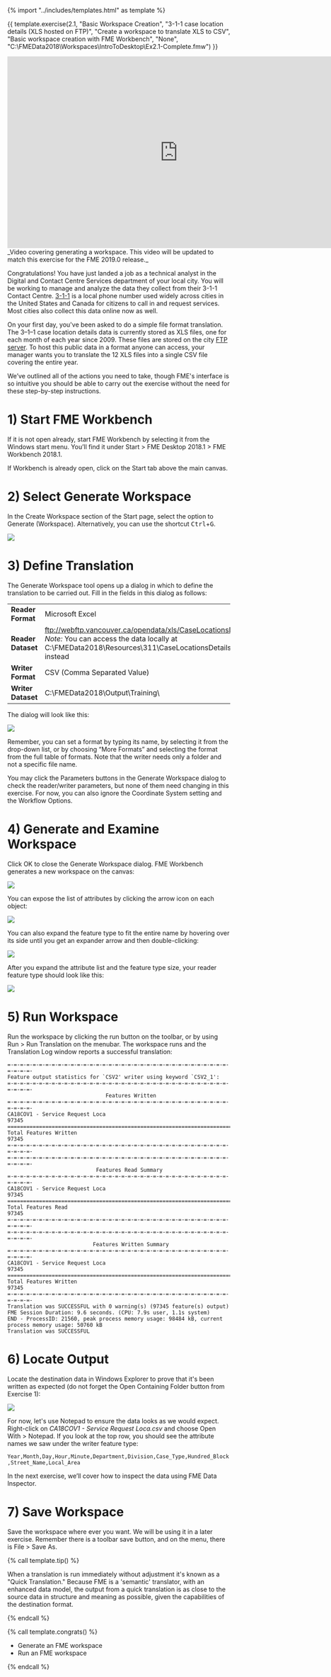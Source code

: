 <!-- Question of if we want to start from Generate Workspace or Add Reader Add Writer -->

{% import "../includes/templates.html" as template %}

{{ template.exercise(2.1,
               "Basic Workspace Creation",
               "3-1-1 case location details (XLS hosted on FTP)",
               "Create a workspace to translate XLS to CSV",
               "Basic workspace creation with FME Workbench",
               "None",
               "C:\\FMEData2018\\Workspaces\\IntroToDesktop\\Ex2.1-Complete.fmw")
}}

<iframe width="770" height="433" src="https://www.youtube.com/embed/?listType=playlist&list=PLFxZDg3GNCguPKqew9ZvqCNZCZOoiwtC5&index=0" frameborder="0"
 allow="autoplay; encrypted-media" allowfullscreen></iframe>
_Video covering generating a workspace. This video will be updated to match this exercise for the FME 2019.0 release._

Congratulations! You have just landed a job as a technical analyst in the Digital and Contact Centre Services department of your local city. You will be working to manage and analyze the data they collect from their 3-1-1 Contact Centre. [3-1-1](https://en.wikipedia.org/wiki/3-1-1) is a local phone number used widely across cities in the United States and Canada for citizens to call in and request services. Most cities also collect this data online now as well.

On your first day, you've been asked to do a simple file format translation. The 3–1–1 case location details data is currently stored as XLS files, one for each month of each year since 2009. These files are stored on the city [FTP server](https://en.wikipedia.org/wiki/File_Transfer_Protocol). To host this public data in a format anyone can access, your manager wants you to translate the 12 XLS files into a single CSV file covering the entire year.

We’ve outlined all of the actions you need to take, though FME's interface is so intuitive you should be able to carry out the exercise without the need for these step-by-step instructions.

# 1) Start FME Workbench

If it is not open already, start FME Workbench by selecting it from the Windows start menu. You’ll find it under Start > FME Desktop 2018.1 > FME Workbench 2018.1.

If Workbench is already open, click on the Start tab above the main canvas.

# 2) Select Generate Workspace

In the Create Workspace section of the Start page, select the option to Generate (Workspace). Alternatively, you can use the shortcut <kbd>Ctrl</kbd>+<kbd>G</kbd>.

<!--Repeat of Image 15-->
![](./Images/Img1.015.GettingStarted.png)

# 3) Define Translation

The Generate Workspace tool opens up a dialog in which to define the translation to be carried out. Fill in the fields in this dialog as follows:

<table style="border: 0px">

  <tr>
    <td style="font-weight: bold">Reader Format</td>
    <td style="">Microsoft Excel</td>
  </tr>

  <tr>
    <td style="font-weight: bold">Reader Dataset</td>
    <td style=""><a href="ftp://webftp.vancouver.ca/opendata/xls/CaseLocationsDetails_2017_XLS.zip">ftp://webftp.vancouver.ca/opendata/xls/CaseLocationsDetails_2017_XLS.zip</a><br><i>Note:</i> You can access the data locally at C:\FMEData2018\Resources\311\CaseLocationsDetails_2017_XLS.zip instead</td>
  </tr>

  <tr>
    <td style="font-weight: bold">Writer Format</td>
    <td style="">CSV (Comma Separated Value)</td>
  </tr>

  <tr>
    <td style="font-weight: bold">Writer Dataset</td>
    <td style="">C:\FMEData2018\Output\Training\</td>
  </tr>

</table>

The dialog will look like this:

![](./Images/Img1.208.Ex2.GenerateWorkspaceDialog.png)

Remember, you can set a format by typing its name, by selecting it from the drop-down list, or by choosing “More Formats” and selecting the format from the full table of formats. Note that the writer needs only a folder and not a specific file name.

You may click the Parameters buttons in the Generate Workspace dialog to check the reader/writer parameters, but none of them need changing in this exercise. For now, you can also ignore the Coordinate System setting and the Workflow Options.

# 4) Generate and Examine Workspace

Click OK to close the Generate Workspace dialog. FME Workbench generates a new workspace on the canvas:

![](./Images/Img1.209.Ex2.NewWorkspace.png)

You can expose the list of attributes by clicking the arrow icon on each object:

![](./Images/Img1.209b.Ex2.ExpandAttributes.png)

You can also expand the feature type to fit the entire name by hovering over its side until you get an expander arrow and then double-clicking:

![](./Images/Img1.209c.Ex2.ExpandFeatureType.png)

After you expand the attribute list and the feature type size, your reader feature type should look like this:

![](./Images/Img1.209d.Ex2.Expanded.png)

# 5) Run Workspace

Run the workspace by clicking the run button on the toolbar, or by using Run > Run Translation on the menubar. The workspace runs and the Translation Log window reports a successful translation:

```
=-=-=-=-=-=-=-=-=-=-=-=-=-=-=-=-=-=-=-=-=-=-=-=-=-=-=-=-=-=-=-=-=-=-=-=-=-=-=-
Feature output statistics for `CSV2' writer using keyword `CSV2_1':
=-=-=-=-=-=-=-=-=-=-=-=-=-=-=-=-=-=-=-=-=-=-=-=-=-=-=-=-=-=-=-=-=-=-=-=-=-=-=-
                               Features Written
=-=-=-=-=-=-=-=-=-=-=-=-=-=-=-=-=-=-=-=-=-=-=-=-=-=-=-=-=-=-=-=-=-=-=-=-=-=-=-
CA18COV1 - Service Request Loca                                          97345
==============================================================================
Total Features Written                                                   97345
=-=-=-=-=-=-=-=-=-=-=-=-=-=-=-=-=-=-=-=-=-=-=-=-=-=-=-=-=-=-=-=-=-=-=-=-=-=-=-
=-=-=-=-=-=-=-=-=-=-=-=-=-=-=-=-=-=-=-=-=-=-=-=-=-=-=-=-=-=-=-=-=-=-=-=-=-=-=-
                            Features Read Summary
=-=-=-=-=-=-=-=-=-=-=-=-=-=-=-=-=-=-=-=-=-=-=-=-=-=-=-=-=-=-=-=-=-=-=-=-=-=-=-
CA18COV1 - Service Request Loca                                          97345
==============================================================================
Total Features Read                                                      97345
=-=-=-=-=-=-=-=-=-=-=-=-=-=-=-=-=-=-=-=-=-=-=-=-=-=-=-=-=-=-=-=-=-=-=-=-=-=-=-
=-=-=-=-=-=-=-=-=-=-=-=-=-=-=-=-=-=-=-=-=-=-=-=-=-=-=-=-=-=-=-=-=-=-=-=-=-=-=-
                           Features Written Summary
=-=-=-=-=-=-=-=-=-=-=-=-=-=-=-=-=-=-=-=-=-=-=-=-=-=-=-=-=-=-=-=-=-=-=-=-=-=-=-
CA18COV1 - Service Request Loca                                          97345
==============================================================================
Total Features Written                                                   97345
=-=-=-=-=-=-=-=-=-=-=-=-=-=-=-=-=-=-=-=-=-=-=-=-=-=-=-=-=-=-=-=-=-=-=-=-=-=-=-
Translation was SUCCESSFUL with 0 warning(s) (97345 feature(s) output)
FME Session Duration: 9.6 seconds. (CPU: 7.9s user, 1.1s system)
END - ProcessID: 21560, peak process memory usage: 98484 kB, current process memory usage: 50760 kB
Translation was SUCCESSFUL
```

# 6) Locate Output

Locate the destination data in Windows Explorer to prove that it's been written as expected (do not forget the Open Containing Folder button from Exercise 1):

![](./Images/Img1.211.Ex2.CSVInExplorer.png)

For now, let's use Notepad to ensure the data looks as we would expect. Right-click on *CA18COV1 - Service Request Loca.csv* and choose Open With > Notepad. If you look at the top row, you should see the attribute names we saw under the writer feature type:

`Year,Month,Day,Hour,Minute,Department,Division,Case_Type,Hundred_Block,Street_Name,Local_Area`

In the next exercise, we’ll cover how to inspect the data using FME Data Inspector.

# 7) Save Workspace

Save the workspace where ever you want. We will be using it in a later exercise. Remember there is a toolbar save button, and on the menu, there is File &gt; Save As.

{% call template.tip() %}

When a translation is run immediately without adjustment it's known as a "Quick Translation." Because FME is a 'semantic' translator, with an enhanced data model, the output from a quick translation is as close to the source data in structure and meaning as possible, given the capabilities of the destination format.

{% endcall %}

{% call template.congrats() %}

<ul>
  <li>Generate an FME workspace</li>
  <li>Run an FME workspace</li>
</ul>

{% endcall %}
